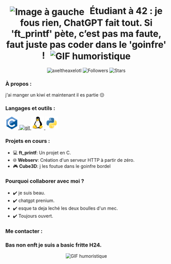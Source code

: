 <h1 align="center">
  <img src="https://i.pinimg.com/originals/96/f9/f0/96f9f0ee885fac98e47cf5ec8eb7c0f6.gif" alt="Image à gauche" width="100" style="vertical-align: middle; margin-right: 10px;" />
  Étudiant à 42 : je fous rien, ChatGPT fait tout. Si 'ft_printf' pète, c’est pas ma faute, faut juste pas coder dans le 'goinfre' !
  <img src="https://i.pinimg.com/originals/96/f9/f0/96f9f0ee885fac98e47cf5ec8eb7c0f6.gif" alt="GIF humoristique" width="100" style="vertical-align: middle; margin-left: 10px;" />
</h1>

<p align="center">
  <img src="https://komarev.com/ghpvc/?username=axeltheaxelotl&label=Profile%20views&color=0e75b6&style=flat" alt="axeltheaxelotl" />
  <img src="https://img.shields.io/github/followers/axeltheaxelotl?label=Suiveurs&style=social" alt="Followers" />
  <img src="https://img.shields.io/github/stars/axeltheaxelotl?style=social" alt="Stars" />
</p>

<h3 align="left">À propos :</h3>
<p align="left"> 
  j'ai manger un kiwi et maintenant il es partie 😔
</p>

<h3 align="left">Langages et outils :</h3>
<p align="left"> 
  <a href="https://www.cprogramming.com/" target="_blank" rel="noreferrer"> 
    <img src="https://raw.githubusercontent.com/devicons/devicon/master/icons/c/c-original.svg" alt="c" width="40" height="40"/> 
  </a> 
  <a href="https://git-scm.com/" target="_blank" rel="noreferrer"> 
    <img src="https://www.vectorlogo.zone/logos/git-scm/git-scm-icon.svg" alt="git" width="40" height="40"/> 
  </a> 
  <a href="https://www.linux.org/" target="_blank" rel="noreferrer"> 
    <img src="https://raw.githubusercontent.com/devicons/devicon/master/icons/linux/linux-original.svg" alt="linux" width="40" height="40"/> 
  </a> 
  <a href="https://www.python.org" target="_blank" rel="noreferrer"> 
    <img src="https://raw.githubusercontent.com/devicons/devicon/master/icons/python/python-original.svg" alt="python" width="40" height="40"/> 
  </a>
</p>

<h3 align="left">Projets en cours :</h3>
<ul align="left">
  <li>💻 <strong>ft_printf</strong>: Un projet en C.</li>
  <li>🌐 <strong>Webserv</strong>: Création d'un serveur HTTP à partir de zéro.</li>
  <li>🎮 <strong>Cube3D</strong>: j les foutue dans le goinfre bordel</li>
</ul>

<h3 align="left">Pourquoi collaborer avec moi ?</h3>
<ul align="left">
  <li>✔️ je suis beau.</li>
  <li>✔️ chatgpt prenium.</li>
  <li>✔️ esque ta deja leché les deux boulles d'un mec.</li>
  <li>✔️ Toujours ouvert.</li>
</ul>

<h3 align="left">Me contacter :</h3>
<p align="left">
  <h3 align="left">Bas non enft je suis a basic fritte H24.</h3>
</p>

<!-- GIF drôle -->
<p align="center">
  <img src="https://i.pinimg.com/originals/c6/a2/9a/c6a29a065f86b312689a5457f8c4d50d.gif" alt="GIF humoristique" width="500" />
</p>
